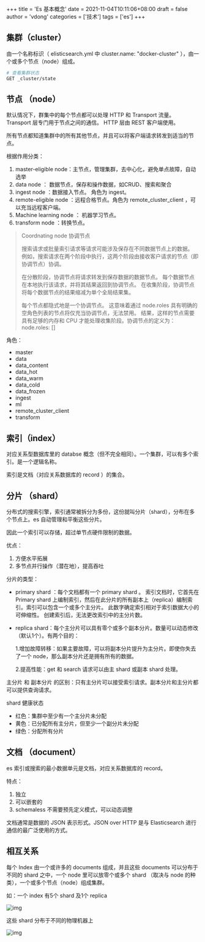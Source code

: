 +++
title = 'Es 基本概念'
date = 2021-11-04T10:11:06+08:00
draft = false
author = 'vdong'
categories = ['技术']
tags = ['es']
+++

## 集群（cluster）

由一个名称标识（ elisticsearch.yml 中 cluster.name: "docker-cluster" ），由一个或多个节点（node）组成。

```bash
# 查看集群状态
GET _cluster/state
```

## 节点 （node）

默认情况下，群集中的每个节点都可以处理 HTTP 和 Transport 流量。 Transport 层专门用于节点之间的通信。 HTTP 层由 REST 客户端使用。

所有节点都知道集群中的所有其他节点，并且可以将客户端请求转发到适当的节点。

根据作用分类：

1. master-eligible node：主节点，管理集群，去中心化，避免单点故障，自动选举
2. data node ： 数据节点，保存和操作数据，如CRUD、搜索和聚合
3. ingest node ：数据接入节点。 角色为 ingest。
4. remote-eligible node ：远程合格节点。角色为 remote_cluster_client ，可以充当远程客户端。
5. Machine learning node ： 机器学习节点。
6. transform node ：转换节点。

> Coordnating node 协调节点
>
> 搜索请求或批量索引请求等请求可能涉及保存在不同数据节点上的数据。 例如，搜索请求在两个阶段中执行，这两个阶段由接收客户请求的节点（即协调节点）协调。
>
> 在分散阶段，协调节点将请求转发到保存数据的数据节点。 每个数据节点在本地执行该请求，并将其结果返回到协调节点。 在收集阶段，协调节点将每个数据节点的结果缩减为单个全局结果集。
>
> 每个节点都隐式地是一个协调节点。 这意味着通过 node.roles 具有明确的空角色列表的节点将仅充当协调节点，无法禁用。 结果，这样的节点需要具有足够的内存和 CPU 才能处理收集阶段。协调节点的定义为： node.roles: []

角色：

- master
- data
- data_content
- data_hot
- data_warm
- data_cold
- data_frozen
- ingest
- ml
- remote_cluster_client
- transform

## 索引（index）

对应关系型数据库里的 databse 概念（但不完全相同）。一个集群，可以有多个索引。是一个逻辑名称。

索引是文档（对应关系数据库的 record ）的集合。

## 分片 （shard）

分布式的搜索引擎，索引通常被拆分为多份，这份就叫分片（shard），分布在多个节点上。es 自动管理和平衡这些分片。

因此一个索引可以存储，超过单节点硬件限制的数据。

优点：

1. 方便水平拓展
2. 多节点并行操作（潜在地），提高吞吐

分片的类型：

- primary shard ：每个文档都有一个 primary shard 。 索引文档时，它首先在 Primary shard 上编制索引，然后在此分片的所有副本上（replica）编制索引。索引可以包含一个或多个主分片。 此数字确定索引相对于索引数据大小的可伸缩性。 创建索引后，无法更改索引中的主分片数。

- replica shard：每个主分片可以具有零个或多个副本分片。数量可以动态修改（默认1个）。有两个目的：

  1.增加故障转移：如果主要故障，可以将副本分片提升为主分片。即使你失去了一个 node，那么副本分片还是拥有所有的数据。

  2.提高性能：get 和 search 请求可以由主 shard 或副本 shard 处理。

主分片 和 副本分片 的区别：只有主分片可以接受索引请求。副本分片和主分片都可以提供查询请求。

shard 健康状态

- 红色：集群中至少有一个主分片未分配
- 黄色：已分配所有主分片，但至少一个副分片未分配
- 绿色：分配所有分片

## 文档 （document）

es 索引或搜索的最小数据单元是文档，对应关系数据库的 record。

特点：

1. 独立
2. 可以嵌套的
3. schemaless 不需要预先定义模式，可以动态调整

文档通常是数据的 JSON 表示形式。JSON over HTTP 是与 Elasticsearch 进行通信的最广泛使用的方式。

## 相互关系

每个 Index 由一个或许多的 documents 组成，并且这些 documents 可以分布于不同的 shard 之中，一个 node 里可以放零个或多个 shard （取决与 node 的种类），一个或多个节点（node）组成集群。

如：一个 index 有5个 shard 及1个 replica

![img](https://img-blog.csdnimg.cn/20190814211710327.png?x-oss-process=image/watermark,type_ZmFuZ3poZW5naGVpdGk,shadow_10,text_aHR0cHM6Ly9ibG9nLmNzZG4ubmV0L1VidW50dVRvdWNo,size_16,color_FFFFFF,t_70)

这些 shard 分布于不同的物理机器上

![img](https://img-blog.csdnimg.cn/20200624114427449.png?x-oss-process=image/watermark,type_ZmFuZ3poZW5naGVpdGk,shadow_10,text_aHR0cHM6Ly9ibG9nLmNzZG4ubmV0L1VidW50dVRvdWNo,size_16,color_FFFFFF,t_70)

